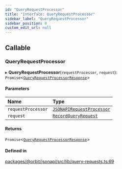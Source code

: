 ```yaml
---
id: "QueryRequestProcessor"
title: "Interface: QueryRequestProcessor"
sidebar_label: "QueryRequestProcessor"
sidebar_position: 0
custom_edit_url: null
---
```


## Callable

### QueryRequestProcessor

▸ **QueryRequestProcessor**(`requestProcessor`, `request`): `Promise`<[`QueryRequestProcessorResponse`](../modules.md#queryrequestprocessorresponse)\>

#### Parameters

| Name | Type |
| :------ | :------ |
| `requestProcessor` | [`JSONAPIRequestProcessor`](../classes/JSONAPIRequestProcessor.md) |
| `request` | [`RecordQueryRequest`](../modules.md#recordqueryrequest) |

#### Returns

`Promise`<[`QueryRequestProcessorResponse`](../modules.md#queryrequestprocessorresponse)\>

#### Defined in

[packages/@orbit/jsonapi/src/lib/query-requests.ts:69](https://github.com/orbitjs/orbit/blob/6e0cbd41/packages/@orbit/jsonapi/src/lib/query-requests.ts#L69)
